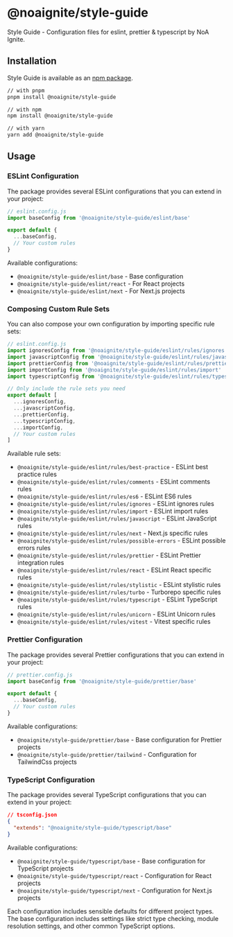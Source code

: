 # @noaignite/style-guide

Style Guide - Configuration files for eslint, prettier & typescript by NoA Ignite.

## Installation

Style Guide is available as an [npm package](https://www.npmjs.com/package/@noaignite/style-guide).

```sh
// with pnpm
pnpm install @noaignite/style-guide

// with npm
npm install @noaignite/style-guide

// with yarn
yarn add @noaignite/style-guide
```

## Usage

### ESLint Configuration

The package provides several ESLint configurations that you can extend in your project:

```js
// eslint.config.js
import baseConfig from '@noaignite/style-guide/eslint/base'

export default {
  ...baseConfig,
  // Your custom rules
}
```

Available configurations:

- `@noaignite/style-guide/eslint/base` - Base configuration
- `@noaignite/style-guide/eslint/react` - For React projects
- `@noaignite/style-guide/eslint/next` - For Next.js projects

### Composing Custom Rule Sets

You can also compose your own configuration by importing specific rule sets:

```js
// eslint.config.js
import ignoresConfig from '@noaignite/style-guide/eslint/rules/ignores'
import javascriptConfig from '@noaignite/style-guide/eslint/rules/javascript'
import prettierConfig from '@noaignite/style-guide/eslint/rules/prettier'
import importConfig from '@noaignite/style-guide/eslint/rules/import'
import typescriptConfig from '@noaignite/style-guide/eslint/rules/typescript'

// Only include the rule sets you need
export default [
  ...ignoresConfig,
  ...javascriptConfig,
  ...prettierConfig,
  ...typescriptConfig,
  ...importConfig,
  // Your custom rules
]
```

Available rule sets:

- `@noaignite/style-guide/eslint/rules/best-practice` - ESLint best practice rules
- `@noaignite/style-guide/eslint/rules/comments` - ESLint comments rules
- `@noaignite/style-guide/eslint/rules/es6` - ESLint ES6 rules
- `@noaignite/style-guide/eslint/rules/ignores` - ESLint ignores rules
- `@noaignite/style-guide/eslint/rules/import` - ESLint import rules
- `@noaignite/style-guide/eslint/rules/javascript` - ESLint JavaScript rules
- `@noaignite/style-guide/eslint/rules/next` - Next.js specific rules
- `@noaignite/style-guide/eslint/rules/possible-errors` - ESLint possible errors rules
- `@noaignite/style-guide/eslint/rules/prettier` - ESLint Prettier integration rules
- `@noaignite/style-guide/eslint/rules/react` - ESLint React specific rules
- `@noaignite/style-guide/eslint/rules/stylistic` - ESLint stylistic rules
- `@noaignite/style-guide/eslint/rules/turbo` - Turborepo specific rules
- `@noaignite/style-guide/eslint/rules/typescript` - ESLint TypeScript rules
- `@noaignite/style-guide/eslint/rules/unicorn` - ESLint Unicorn rules
- `@noaignite/style-guide/eslint/rules/vitest` - Vitest specific rules

### Prettier Configuration

The package provides several Prettier configurations that you can extend in your project:

```js
// prettier.config.js
import baseConfig from '@noaignite/style-guide/prettier/base'

export default {
  ...baseConfig,
  // Your custom rules
}
```

Available configurations:

- `@noaignite/style-guide/prettier/base` - Base configuration for Prettier projects
- `@noaignite/style-guide/prettier/tailwind` - Configuration for TailwindCss projects

### TypeScript Configuration

The package provides several TypeScript configurations that you can extend in your project:

```json
// tsconfig.json
{
  "extends": "@noaignite/style-guide/typescript/base"
}
```

Available configurations:

- `@noaignite/style-guide/typescript/base` - Base configuration for TypeScript projects
- `@noaignite/style-guide/typescript/react` - Configuration for React projects
- `@noaignite/style-guide/typescript/next` - Configuration for Next.js projects

Each configuration includes sensible defaults for different project types. The base configuration includes settings like strict type checking, module resolution settings, and other common TypeScript options.

